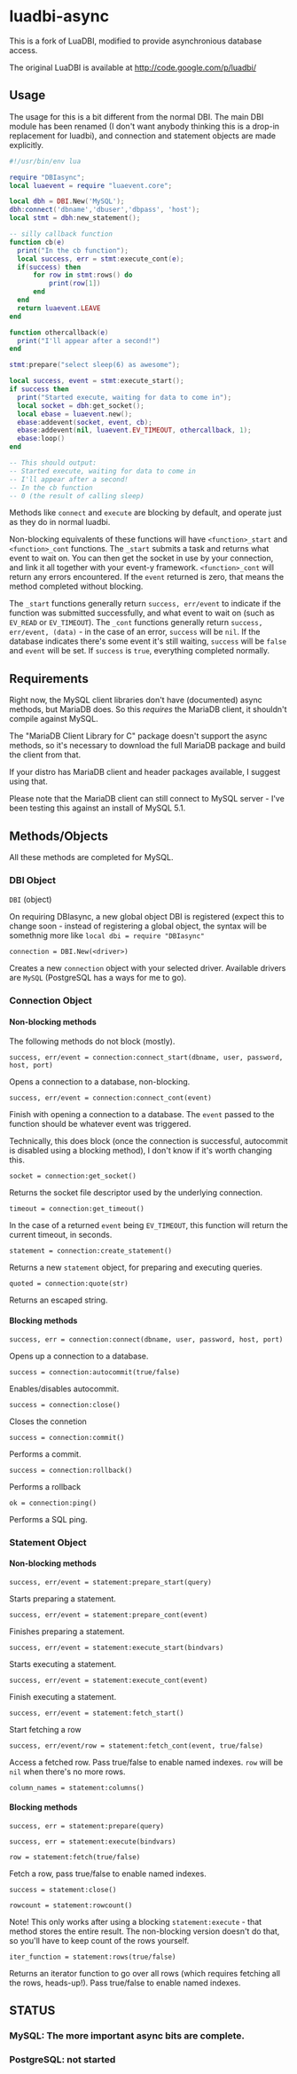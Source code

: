 # luadbi-async

This is a fork of LuaDBI, modified to provide asynchronious database access.

The original LuaDBI is available at http://code.google.com/p/luadbi/

## Usage

The usage for this is a bit different from the normal DBI. The main DBI module has been renamed (I don't want anybody thinking this is a drop-in replacement for luadbi), and connection and statement objects are made explicitly.

```lua
#!/usr/bin/env lua

require "DBIasync";
local luaevent = require "luaevent.core";

local dbh = DBI.New('MySQL');
dbh:connect('dbname','dbuser','dbpass', 'host');
local stmt = dbh:new_statement();

-- silly callback function
function cb(e)
  print("In the cb function");
  local success, err = stmt:execute_cont(e);
  if(success) then
      for row in stmt:rows() do
          print(row[1])
      end
  end
  return luaevent.LEAVE
end

function othercallback(e)
  print("I'll appear after a second!")
end

stmt:prepare("select sleep(6) as awesome");

local success, event = stmt:execute_start();
if success then
  print("Started execute, waiting for data to come in");
  local socket = dbh:get_socket();
  local ebase = luaevent.new();
  ebase:addevent(socket, event, cb);
  ebase:addevent(nil, luaevent.EV_TIMEOUT, othercallback, 1);
  ebase:loop()
end

-- This should output:
-- Started execute, waiting for data to come in
-- I'll appear after a second!
-- In the cb function
-- 0 (the result of calling sleep)
```

Methods like `connect` and `execute` are blocking by default, and operate just as they do in normal luadbi.

Non-blocking equivalents of these functions will have `<function>_start` and `<function>_cont` functions. The `_start` submits a task and returns what event to wait on. You can then get the socket in use by your connection, and link it all together with your event-y framework. `<function>_cont` will return any errors encountered. If the `event` returned is zero, that means the method completed without blocking.

The `_start` functions generally return `success, err/event` to indicate if the function was submitted successfully, and what event to wait on (such as `EV_READ` or `EV_TIMEOUT`). The `_cont` functions generally return `success, err/event, (data)` - in the case of an error, `success` will be `nil`. If the database indicates there's some event it's still waiting, `success` will be `false` and `event` will be set. If `success` is `true`, everything completed normally.

## Requirements

Right now, the MySQL client libraries don't have (documented) async methods, but MariaDB does. So this *requires* the MariaDB client, it shouldn't compile against MySQL.

The "MariaDB Client Library for C" package doesn't support the async methods, so it's necessary to download the full MariaDB package and build the client from that.

If your distro has MariaDB client and header packages available, I suggest using that.

Please note that the MariaDB client can still connect to MySQL server - I've been testing this against an install of MySQL 5.1.

## Methods/Objects

All these methods are completed for MySQL.

### DBI Object

`DBI` (object)

On requiring DBIasync, a new global object DBI is registered (expect this to change soon - instead of registering a global object, the syntax will be somethnig more like `local dbi = require "DBIasync"`

`connection = DBI.New(<driver>)` 

Creates a new `connection` object with your selected driver. Available drivers are `MySQL` (PostgreSQL has a ways for me to go).

### Connection Object

#### Non-blocking methods

The following methods do not block (mostly).

`success, err/event = connection:connect_start(dbname, user, password, host, port)`

Opens a connection to a database, non-blocking.

`success, err/event = connection:connect_cont(event)`

Finish with opening a connection to a database. The `event` passed to the function should be whatever event was triggered.

Technically, this does block (once the connection is successful, autocommit is disabled using a blocking method), I don't know if it's worth changing this.

`socket = connection:get_socket()`

Returns the socket file descriptor used by the underlying connection.

`timeout = connection:get_timeout()`

In the case of a returned `event` being `EV_TIMEOUT`, this function will return the current timeout, in seconds.

`statement = connection:create_statement()`

Returns a new `statement` object, for preparing and executing queries.

`quoted = connection:quote(str)`

Returns an escaped string.

#### Blocking methods

`success, err = connection:connect(dbname, user, password, host, port)`

Opens up a connection to a database.

`success = connection:autocommit(true/false)`

Enables/disables autocommit.

`success = connection:close()`

Closes the connetion

`success = connection:commit()`

Performs a commit.

`success = connection:rollback()`

Performs a rollback

`ok = connection:ping()`

Performs a SQL ping.

### Statement Object

#### Non-blocking methods

`success, err/event = statement:prepare_start(query)`

Starts preparing a statement.

`success, err/event = statement:prepare_cont(event)`

Finishes preparing a statement.

`success, err/event = statement:execute_start(bindvars)`

Starts executing a statement.

`success, err/event = statement:execute_cont(event)`

Finish executing a statement.

`success, err/event = statement:fetch_start()`

Start fetching a row

`success, err/event/row = statement:fetch_cont(event, true/false)`

Access a fetched row. Pass true/false to enable named indexes. `row` will be `nil` when there's no more rows.

`column_names = statement:columns()`

#### Blocking methods

`success, err = statement:prepare(query)`

`success, err = statement:execute(bindvars)`

`row = statement:fetch(true/false)`

Fetch a row, pass true/false to enable named indexes.

`success = statement:close()`

`rowcount = statement:rowcount()`

Note! This only works after using a blocking `statement:execute` - that method stores the entire result. The non-blocking version doesn't do that, so you'll have to keep count of the rows yourself.

`iter_function = statement:rows(true/false)`

Returns an iterator function to go over all rows (which requires fetching all the rows, heads-up!). Pass true/false to enable named indexes.

## STATUS

### MySQL: The more important async bits are complete.
### PostgreSQL: not started
